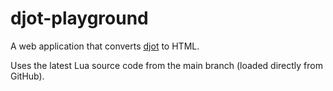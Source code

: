 # djot-playground

A web application that converts [djot](https://github.com/jgm/djot) to HTML.

Uses the latest Lua source code from the main branch (loaded directly from GitHub).
